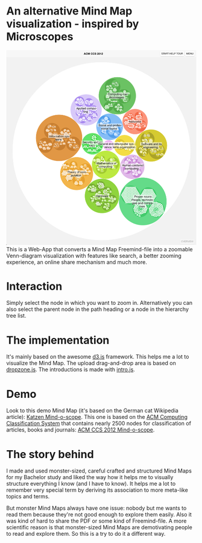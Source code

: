 # An alternative Mind Map visualization - inspired by Microscopes
![The Mind-o-scope User Interface](mind-o-scope.png "The Mind-o-scope User Interface")
This is a Web-App that converts a Mind Map Freemind-file into a zoomable Venn-diagram visualization with features like search, a better zooming experience, an online share mechanism and much more.

# Interaction
Simply select the node in which you want to zoom in. Alternatively you can also select the parent node in the path heading or a node in the hierarchy tree list.

# The implementation
It's mainly based on the awesome [d3.js](http://d3js.org) framework. This helps me a lot to visualize the Mind Map. The upload drag-and-drop area is based on [dropzone.js](http://www.dropzonejs.com). The introductions is made with [intro.js](http://usablica.github.io/intro.js/).

# Demo
Look to this demo Mind Map (it's based on the German cat Wikipedia article): [Katzen Mind-o-scope](http://app.mind-o-scope.com/demo).
This one is based on the [ACM Computing Classification System](https://www.acm.org/about/class/2012) that contains nearly 2500 nodes for classification of articles, books and journals: [ACM CCS 2012 Mind-o-scope](http://app.mind-o-scope.com/acmccs2012).

# The story behind
I made and used monster-sized, careful crafted and structured Mind Maps for my Bachelor study and liked the way how it helps me to visually structure everything I know (and I have to know). It helps me a lot to remember very special term by deriving its association to more meta-like topics and terms.

But monster Mind Maps always have one issue: nobody but me wants to read them because they're not good enough to explore them easily. Also it was kind of hard to share the PDF or some kind of Freemind-file. A more scientific reason is that monster-sized Mind Maps are demotivating people to read and explore them. So this is a try to do it a different way.